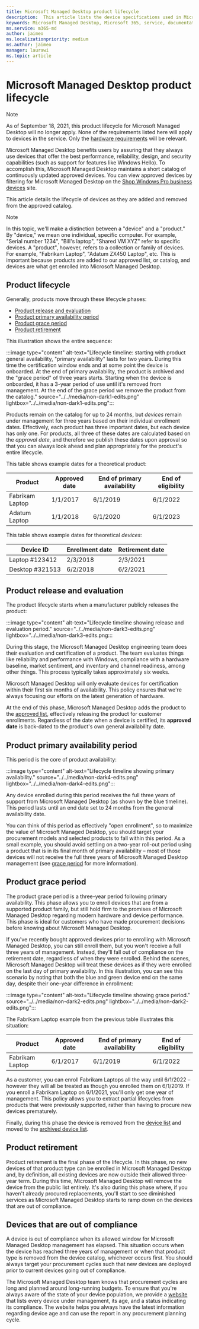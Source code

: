 ```yaml
---
title: Microsoft Managed Desktop product lifecycle
description:  This article lists the device specifications used in Microsoft Managed Desktop.
keywords: Microsoft Managed Desktop, Microsoft 365, service, documentation
ms.service: m365-md
author: jaimeo
ms.localizationpriority: medium
ms.author: jaimeo
manager: laurawi
ms.topic: article
---
```


# Microsoft Managed Desktop product lifecycle

> [!NOTE]
> As of September 18, 2021, this product lifecycle for Microsoft Managed Desktop will no longer apply. None of the requirements listed here will apply to devices in the service. Only the [hardware requirements](device-requirements.md) will be relevant. 


Microsoft Managed Desktop benefits users by assuring that they always use devices that offer the best performance, reliability, design, and security capabilities (such as support for features like Windows Hello). To accomplish this, Microsoft Managed Desktop maintains a short catalog of continuously updated approved devices. You can view approved devices by filtering for Microsoft Managed Desktop on the [Shop Windows Pro business devices](https://www.microsoft.com/en-us/windowsforbusiness/view-all-devices) site.
 
This article details the lifecycle of devices as they are added and removed from the approved catalog. 

> [!NOTE]
> In this topic, we'll make a distinction between a "device" and a "product." By "device," we mean one individual, specific computer. For example, "Serial number 1234", "Bill's laptop", "Shared VM XYZ" refer to specific devices. A "product", however, refers to a collection or family of devices. For example, "Fabrikam Laptop", "Adatum ZX450 Laptop", etc. This is important because products are added to our approved list, or catalog, and devices are what get enrolled into Microsoft Managed Desktop.

## Product lifecycle

 Generally, products move through these lifecycle phases:

- [Product release and evaluation](#product-release-and-evaluation)
- [Product primary availability period](#product-primary-availability-period)
- [Product grace period](#product-grace-period)
- [Product retirement](#product-retirement)


This illustration shows the entire sequence:

:::image type="content" alt-text="Lifecycle timeline: starting with product general availability, "primary availability" lasts for two years. During this time the certification window ends and at some point the device is onboarded. At the end of primary availability, the product is archived and the "grace period" of three years starts. Starting when the device is onboarded, it has a 3-year period of use until it's removed from management. At the end of the grace period we remove the product from the catalog." source="../../media/non-dark1-edits.png" lightbox="../../media/non-dark1-edits.png":::

Products remain on the catalog for up to 24 months, but <em>devices</em> remain under management for three years based on their individual enrollment dates. Effectively, each product has three important dates, but each device has only one. For products, all three of these dates are calculated based on the <em>approval date</em>, and therefore we publish these dates upon approval so that you can always look ahead and plan appropriately for the product's entire lifecycle.

This table shows example dates for a theoretical product:


|Product  |Approved date  |End of primary availability  |End of eligibility  |
|---------|---------|---------|---------|
|Fabrikam Laptop    | 1/1/2017 | 6/1/2019 | 6/1/2022 |
|Adatum Laptop   | 1/1/2018 | 6/1/2020 | 6/1/2023  |

This table shows example dates for theoretical *devices*:


|Device ID  |Enrollment date  |Retirement date  |
|---------|---------|---------|
|Laptop #123412     |  2/3/2018       |  2/3/2021       |
|Desktop #321513     | 6/2/2018        |  6/2/2021       |


## Product release and evaluation

The product lifecycle starts when a manufacturer publicly releases the product:

:::image type="content" alt-text="Lifecycle timeline showing release and evaluation period." source="../../media/non-dark3-edits.png" lightbox="../../media/non-dark3-edits.png:::

During this stage, the Microsoft Managed Desktop engineering team does their evaluation and certification of a product. The team evaluates things like reliability and performance with Windows, compliance with a hardware baseline, market sentiment, and inventory and channel readiness, among other things. This process typically takes approximately six weeks.
  
Microsoft Managed Desktop will only evaluate devices for certification within their first six months of availability. This policy ensures that we're always focusing our efforts on the latest generation of hardware.
 
At the end of this phase, Microsoft Managed Desktop adds the product to the [approved list](device-list.md), effectively releasing the product for customer enrollments. Regardless of the date when a device is certified, its **approved date** is back-dated to the product's own general availability date. 


## Product primary availability period

This period is the core of product availability:

:::image type="content" alt-text="Lifecycle timeline showing primary availability." source="../../media/non-dark4-edits.png" lightbox="../../media/non-dark4-edits.png":::

Any device enrolled during this period receives the full three years of support from Microsoft Managed Desktop (as shown by the blue timeline). This period lasts until an end date set to 24 months from the general availability date.

You can think of this period as effectively "open enrollment", so to maximize the value of Microsoft Managed Desktop, you should target your procurement models and selected products to fall within this period. As a small example, you should avoid settling on a two-year roll-out period using a product that is in its final month of primary availability – most of those devices will not receive the full three years of Microsoft Managed Desktop management (see [grace period](#product-grace-period) for more information).  

## Product grace period

The product grace period is a three-year period following primary availability. This phase allows you to enroll devices that are from a supported product family, but still hold firm to the promises of Microsoft Managed Desktop regarding modern hardware and device performance. This phase is ideal for customers who have made procurement decisions before knowing about Microsoft Managed Desktop. 

If you've recently bought approved devices prior to enrolling with Microsoft Managed Desktop, you can still enroll them, but you won't receive a full three years of management. Instead, they'll fall out of compliance on the retirement date, regardless of when they were enrolled. Behind the scenes, Microsoft Managed Desktop will treat these devices as if they were enrolled on the last day of primary availability. In this illustration, you can see this scenario by noting that both the blue and green device end on the same day, despite their one-year difference in enrollment:

:::image type="content" alt-text="Lifecycle timeline showing grace period." source="../../media/non-dark2-edits.png" lightbox="../../media/non-dark2-edits.png":::

The Fabrikam Laptop example from the previous table illustrates this situation: 

|Product  |Approved date  |End of primary availability  |End of eligibility  |
|---------|---------|---------|---------|
|Fabrikam Laptop    | 6/1/2017 | 6/1/2019 | 6/1/2022 |

As a customer, you can enroll Fabrikam Laptops all the way until 6/1/2022 – however they will all be treated as though you enrolled them on 6/1/2019. If you enroll a Fabrikam Laptop on 6/1/2021, you'll only get one year of management. This policy allows you to extract partial lifecycles from products that were previously supported, rather than having to procure new devices prematurely. 

Finally, during this phase the device is removed from the [device list](device-list.md) and moved to the [archived device list](archived-device-list.md).


## Product retirement

Product retirement is the final phase of the lifecycle. In this phase, no new devices of that product type can be enrolled in Microsoft Managed Desktop and, by definition, all existing devices are now outside their allowed three-year term. During this time, Microsoft Managed Desktop will remove the device from the public list entirely. It's also during this phase where, if you haven't already procured replacements, you'll start to see diminished services as Microsoft Managed Desktop starts to ramp down on the devices that are out of compliance. 

## Devices that are out of compliance

A device is out of compliance when its allowed window for Microsoft Managed Desktop management has elapsed. This situation occurs when the device has reached three years of management or when that product type is removed from the device catalog, whichever occurs first. You should always target your procurement cycles such that new devices are deployed prior to current devices going out of compliance.

The Microsoft Managed Desktop team knows that procurement cycles are long and planned around long-running budgets. To ensure that you're always aware of the state of your device population, we provide a [website](https://aka.ms/mmdportal) that lists every device under management, its age, and a status indicating its compliance. The website helps you always have the latest information regarding device age and can use the report in any procurement planning cycle. 







